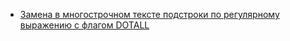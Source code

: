 - [Замена в многострочном тексте подстроки по регулярному выражению с флагом DOTALL](regex/replace-regex-dotall)
